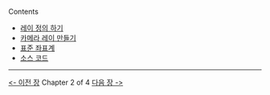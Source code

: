 Contents
- [레이 정의 하기](rt-레이-정의-하기)
- [카메라 레이 만들기](#카메라-레이-만들기)
- [표준 좌표계](rt-표준좌표계)
- [소스 코드](rt-소스코드)





------------------------
[<- 이전 장](rt-레이-정의-하기)        Chapter 2 of 4         [다음 장 ->](rt-표준좌표계)
